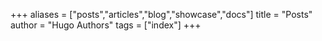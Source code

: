 +++
aliases = ["posts","articles","blog","showcase","docs"]
title = "Posts"
author = "Hugo Authors"
tags = ["index"]
+++